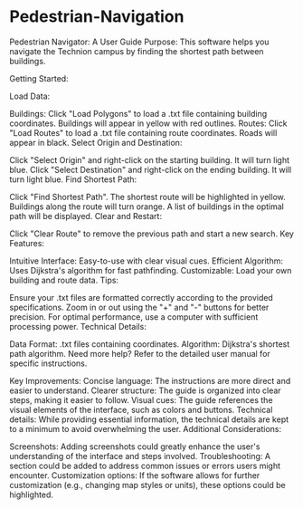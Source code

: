 # Pedestrian-Navigation

Pedestrian Navigator: A User Guide
Purpose:
This software helps you navigate the Technion campus by finding the shortest path between buildings.

Getting Started:

Load Data:

Buildings: Click "Load Polygons" to load a .txt file containing building coordinates. Buildings will appear in yellow with red outlines.
Routes: Click "Load Routes" to load a .txt file containing route coordinates. Roads will appear in black.
Select Origin and Destination:

Click "Select Origin" and right-click on the starting building. It will turn light blue.
Click "Select Destination" and right-click on the ending building. It will turn light blue.
Find Shortest Path:

Click "Find Shortest Path". The shortest route will be highlighted in yellow. Buildings along the route will turn orange. A list of buildings in the optimal path will be displayed.
Clear and Restart:

Click "Clear Route" to remove the previous path and start a new search.
Key Features:

Intuitive Interface: Easy-to-use with clear visual cues.
Efficient Algorithm: Uses Dijkstra's algorithm for fast pathfinding.
Customizable: Load your own building and route data.
Tips:

Ensure your .txt files are formatted correctly according to the provided specifications.
Zoom in or out using the "+" and "-" buttons for better precision.
For optimal performance, use a computer with sufficient processing power.
Technical Details:

Data Format: .txt files containing coordinates.
Algorithm: Dijkstra's shortest path algorithm.
Need more help?
Refer to the detailed user manual for specific instructions.

Key Improvements:
Concise language: The instructions are more direct and easier to understand.
Clearer structure: The guide is organized into clear steps, making it easier to follow.
Visual cues: The guide references the visual elements of the interface, such as colors and buttons.
Technical details: While providing essential information, the technical details are kept to a minimum to avoid overwhelming the user.
Additional Considerations:

Screenshots: Adding screenshots could greatly enhance the user's understanding of the interface and steps involved.
Troubleshooting: A section could be added to address common issues or errors users might encounter.
Customization options: If the software allows for further customization (e.g., changing map styles or units), these options could be highlighted.
